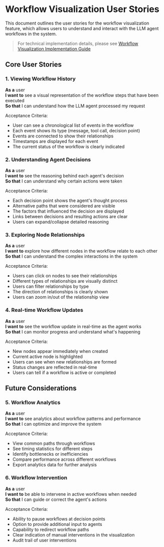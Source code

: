 # Workflow Visualization User Stories

This document outlines the user stories for the workflow visualization feature, which allows users to understand and interact with the LLM agent workflows in the system.

> For technical implementation details, please see [Workflow Visualization Implementation Guide](../../guides/workflow-visualization-implementation.md)

## Core User Stories

### 1. Viewing Workflow History

**As a** user  
**I want to** see a visual representation of the workflow steps that have been executed  
**So that** I can understand how the LLM agent processed my request

Acceptance Criteria:

- User can see a chronological list of events in the workflow
- Each event shows its type (message, tool call, decision point)
- Events are connected to show their relationships
- Timestamps are displayed for each event
- The current status of the workflow is clearly indicated

### 2. Understanding Agent Decisions

**As a** user  
**I want to** see the reasoning behind each agent's decision  
**So that** I can understand why certain actions were taken

Acceptance Criteria:

- Each decision point shows the agent's thought process
- Alternative paths that were considered are visible
- The factors that influenced the decision are displayed
- Links between decisions and resulting actions are clear
- Users can expand/collapse detailed reasoning

### 3. Exploring Node Relationships

**As a** user  
**I want to** explore how different nodes in the workflow relate to each other  
**So that** I can understand the complex interactions in the system

Acceptance Criteria:

- Users can click on nodes to see their relationships
- Different types of relationships are visually distinct
- Users can filter relationships by type
- The direction of relationships is clearly shown
- Users can zoom in/out of the relationship view

### 4. Real-time Workflow Updates

**As a** user  
**I want to** see the workflow update in real-time as the agent works  
**So that** I can monitor progress and understand what's happening

Acceptance Criteria:

- New nodes appear immediately when created
- Current active node is highlighted
- Users can see when new relationships are formed
- Status changes are reflected in real-time
- Users can tell if a workflow is active or completed

## Future Considerations

### 5. Workflow Analytics

**As a** user  
**I want to** see analytics about workflow patterns and performance  
**So that** I can optimize and improve the system

Acceptance Criteria:

- View common paths through workflows
- See timing statistics for different steps
- Identify bottlenecks or inefficiencies
- Compare performance across different workflows
- Export analytics data for further analysis

### 6. Workflow Intervention

**As a** user  
**I want to** be able to intervene in active workflows when needed  
**So that** I can guide or correct the agent's actions

Acceptance Criteria:

- Ability to pause workflows at decision points
- Option to provide additional input to agents
- Capability to redirect workflow paths
- Clear indication of manual interventions in the visualization
- Audit trail of user interventions

